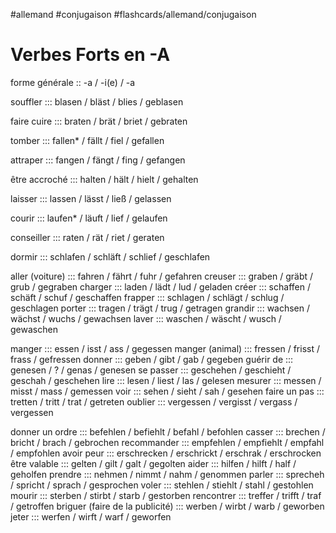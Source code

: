 #allemand #conjugaison #flashcards/allemand/conjugaison 

# Verbes Forts en -A

forme générale :: -a / -i(e) / -a
<!--SR:!2022-11-13,13,270-->
souffler  ::: blasen / bläst / blies / geblasen 
<!--SR:!2022-11-11,11,250!2022-11-12,12,263-->
faire cuire ::: braten / brät / briet / gebraten
<!--SR:!2022-11-12,12,250!2022-11-06,4,270-->
tomber ::: fallen* / fällt / fiel / gefallen
<!--SR:!2022-11-11,9,250!2022-11-23,15,270-->
attraper ::: fangen / fängt / fing / gefangen
<!--SR:!2022-11-05,3,210!2022-11-19,12,250-->
être accroché ::: halten / hält / hielt / gehalten
<!--SR:!2022-11-11,11,250!2022-11-14,14,263-->
laisser ::: lassen / lässt / ließ / gelassen
<!--SR:!2022-11-08,8,250!2022-11-21,14,270-->
courir ::: laufen* / läuft / lief / gelaufen
<!--SR:!2022-11-06,6,230!2022-11-06,4,270-->
conseiller ::: raten / rät / riet / geraten
<!--SR:!2022-11-12,12,270!2022-11-06,4,270-->
dormir ::: schlafen / schläft / schlief / geschlafen
<!--SR:!2022-11-13,13,250!2022-11-06,4,270-->

aller (voiture) ::: fahren / fährt / fuhr / gefahren
creuser ::: graben / gräbt / grub / gegraben
charger ::: laden / lädt / lud / geladen
créer ::: schaffen / schäft / schuf / geschaffen
frapper ::: schlagen / schlägt / schlug / geschlagen
porter ::: tragen / trägt / trug / getragen
grandir ::: wachsen / wächst / wuchs / gewachsen
laver ::: waschen / wäscht / wusch / gewaschen

manger ::: essen / isst / ass / gegessen
manger (animal) ::: fressen / frisst / frass / gefressen
donner ::: geben / gibt / gab / gegeben
guérir de ::: genesen / ? / genas / genesen
se passer ::: geschehen / geschieht / geschah / geschehen
lire ::: lesen / liest / las / gelesen
mesurer ::: messen / misst / mass / gemessen
voir ::: sehen / sieht / sah / gesehen
faire un pas ::: tretten / tritt / trat / getreten
oublier ::: vergessen / vergisst / vergass / vergessen

donner un ordre ::: befehlen / befiehlt / befahl / befohlen
casser ::: brechen / bricht / brach / gebrochen
recommander ::: empfehlen / empfiehlt / empfahl / empfohlen
avoir peur ::: erschrecken / erschrickt / erschrak / erschrocken
être valable ::: gelten / gilt / galt / gegolten
aider ::: hilfen / hilft / half / geholfen
prendre ::: nehmen / nimmt / nahm / genommen
parler ::: sprecheh / spricht / sprach / gesprochen
voler ::: stehlen / stiehlt / stahl / gestohlen
mourir ::: sterben / stirbt / starb / gestorben
rencontrer ::: treffer / trifft / traf / getroffen
briguer (faire de la publicité) ::: werben / wirbt / warb / geworben
jeter ::: werfen / wirft / warf / geworfen
